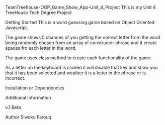 TeamTreehouse-OOP_Game_Show_App-Unit_4_Project
This is my Unit 4 TreeHouse Tech Degree Project

Getting Started
This is a word guessing game based on Object Oriented Javascript.

The game shows 5 chances of you getting the correct letter from the word being randomly chosen from an array of constructor phrase and it create spaces fro each letter in the word.


The game uses class method to create each functionality of the game.

As a letter on the keyboard is clicked it will disable that key and show you that it has been selected and weather it is a letter in the phrase or is incorrect.

Installation or Dependencies


Additional Information

v.1 Beta


Author
Siwoku Farouq